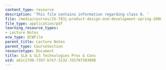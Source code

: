 ```yaml
---
content_type: resource
description: 'This file contains information regarding class 8. '
file: /media/courses/15-783j-product-design-and-development-spring-2006/a61c27d67397b7e731327d176f303068_cls8_prototyping.pdf
file_type: application/pdf
learning_resource_types:
- Lecture Notes
ocw_type: OCWFile
parent_title: Lecture Notes
parent_type: CourseSection
resourcetype: Document
title: SLA & SLS Technologies Pros & Cons
uid: a61c27d6-7397-b7e7-3132-7d176f303068
---
```

